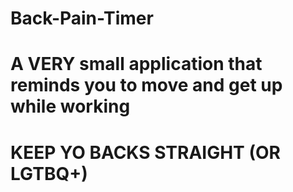 # Back-Pain-Timer
# A VERY small application that reminds you to move and get up while working
# KEEP YO BACKS STRAIGHT (OR LGTBQ+)
